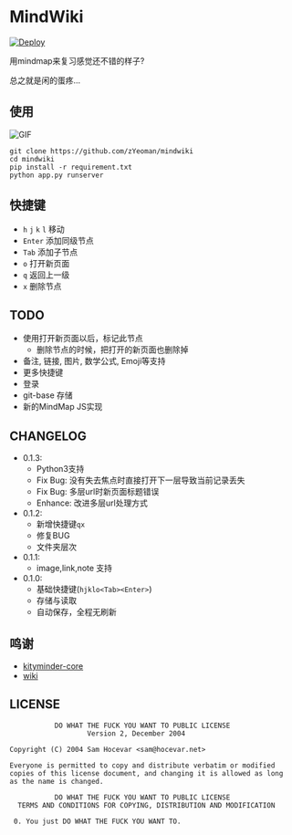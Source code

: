 # MindWiki

[![Deploy](https://www.herokucdn.com/deploy/button.svg)](https://heroku.com/deploy)

用mindmap来复习感觉还不错的样子?

总之就是闲的蛋疼...

## 使用

![GIF](http://7xkunb.com1.z0.glb.clouddn.com/gif.gif)

```
git clone https://github.com/zYeoman/mindwiki
cd mindwiki
pip install -r requirement.txt
python app.py runserver
```

## 快捷键

* `h` `j` `k` `l` 移动
* `Enter` 添加同级节点
* `Tab` 添加子节点
* `o` 打开新页面
* `q` 返回上一级
* `x` 删除节点

## TODO
* 使用打开新页面以后，标记此节点
    * 删除节点的时候，把打开的新页面也删除掉
* 备注, 链接, 图片, 数学公式, Emoji等支持
* 更多快捷键
* 登录
* git-base 存储
* 新的MindMap JS实现

## CHANGELOG
* 0.1.3:
    * Python3支持
    * Fix Bug: 没有失去焦点时直接打开下一层导致当前记录丢失
    * Fix Bug: 多层url时新页面标题错误
    * Enhance: 改进多层url处理方式
* 0.1.2:
    * 新增快捷键`qx`
    * 修复BUG
    * 文件夹层次
* 0.1.1:
    * image,link,note 支持
* 0.1.0:
    * 基础快捷键(`hjklo<Tab><Enter>`)
    * 存储与读取
    * 自动保存，全程无刷新

## 鸣谢
* [kityminder-core](https://github.com/fex-team/kityminder-core)
* [wiki](https://github.com/alexex/wiki)

## LICENSE

               DO WHAT THE FUCK YOU WANT TO PUBLIC LICENSE
                       Version 2, December 2004

    Copyright (C) 2004 Sam Hocevar <sam@hocevar.net>

    Everyone is permitted to copy and distribute verbatim or modified
    copies of this license document, and changing it is allowed as long
    as the name is changed.

               DO WHAT THE FUCK YOU WANT TO PUBLIC LICENSE
      TERMS AND CONDITIONS FOR COPYING, DISTRIBUTION AND MODIFICATION

     0. You just DO WHAT THE FUCK YOU WANT TO.
